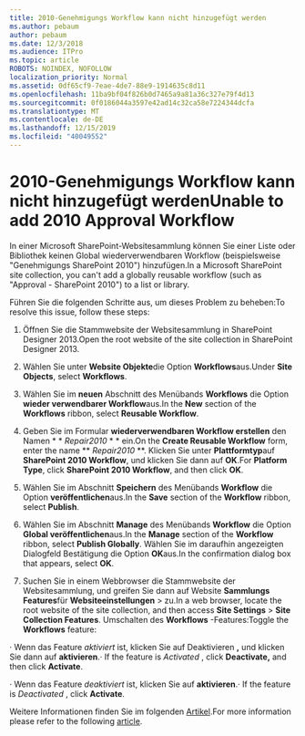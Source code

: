 ```yaml
---
title: 2010-Genehmigungs Workflow kann nicht hinzugefügt werden
ms.author: pebaum
author: pebaum
ms.date: 12/3/2018
ms.audience: ITPro
ms.topic: article
ROBOTS: NOINDEX, NOFOLLOW
localization_priority: Normal
ms.assetid: 0df65cf9-7eae-4de7-88e9-1914635c8d11
ms.openlocfilehash: 11ba9bf04f826b0d7465a9a81a36c327e79f4d13
ms.sourcegitcommit: 0f0186044a3597e42ad14c32ca58e7224344dcfa
ms.translationtype: MT
ms.contentlocale: de-DE
ms.lasthandoff: 12/15/2019
ms.locfileid: "40049552"
---
```

# <a name="unable-to-add-2010-approval-workflow"></a><span data-ttu-id="4ca70-102">2010-Genehmigungs Workflow kann nicht hinzugefügt werden</span><span class="sxs-lookup"><span data-stu-id="4ca70-102">Unable to add 2010 Approval Workflow</span></span>

<span data-ttu-id="4ca70-103">In einer Microsoft SharePoint-Websitesammlung können Sie einer Liste oder Bibliothek keinen Global wiederverwendbaren Workflow (beispielsweise "Genehmigungs SharePoint 2010") hinzufügen.</span><span class="sxs-lookup"><span data-stu-id="4ca70-103">In a Microsoft SharePoint site collection, you can't add a globally reusable workflow (such as "Approval - SharePoint 2010") to a list or library.</span></span>
  
<span data-ttu-id="4ca70-104">Führen Sie die folgenden Schritte aus, um dieses Problem zu beheben:</span><span class="sxs-lookup"><span data-stu-id="4ca70-104">To resolve this issue, follow these steps:</span></span> 
  
1. <span data-ttu-id="4ca70-105">Öffnen Sie die Stammwebsite der Websitesammlung in SharePoint Designer 2013.</span><span class="sxs-lookup"><span data-stu-id="4ca70-105">Open the root website of the site collection in SharePoint Designer 2013.</span></span>
  
2. <span data-ttu-id="4ca70-106">Wählen Sie unter **Website Objekte**die Option **Workflows**aus.</span><span class="sxs-lookup"><span data-stu-id="4ca70-106">Under **Site Objects**, select **Workflows**.</span></span> 
  
3. <span data-ttu-id="4ca70-107">Wählen Sie im **neuen** Abschnitt des Menübands **Workflows** die Option **wieder verwendbarer Workflow**aus.</span><span class="sxs-lookup"><span data-stu-id="4ca70-107">In the **New** section of the **Workflows** ribbon, select **Reusable Workflow**.</span></span> 
  
4. <span data-ttu-id="4ca70-108">Geben Sie im Formular **wiederverwendbaren Workflow erstellen** den Namen \* \* *Repair2010* \* \* ein.</span><span class="sxs-lookup"><span data-stu-id="4ca70-108">On the **Create Reusable Workflow** form, enter the name \*\* *Repair2010* \*\*.</span></span> <span data-ttu-id="4ca70-109">Klicken Sie unter **Plattformtyp**auf **SharePoint 2010 Workflow**, und klicken Sie dann auf **OK**.</span><span class="sxs-lookup"><span data-stu-id="4ca70-109">For **Platform Type**, click **SharePoint 2010 Workflow**, and then click **OK**.</span></span> 
  
1. <span data-ttu-id="4ca70-110">Wählen Sie im Abschnitt **Speichern** des Menübands **Workflow** die Option **veröffentlichen**aus.</span><span class="sxs-lookup"><span data-stu-id="4ca70-110">In the **Save** section of the **Workflow** ribbon, select **Publish**.</span></span> 
  
2. <span data-ttu-id="4ca70-111">Wählen Sie im Abschnitt **Manage** des Menübands **Workflow** die Option **Global veröffentlichen**aus.</span><span class="sxs-lookup"><span data-stu-id="4ca70-111">In the **Manage** section of the **Workflow** ribbon, select **Publish Globally**.</span></span> <span data-ttu-id="4ca70-112">Wählen Sie im daraufhin angezeigten Dialogfeld Bestätigung die Option **OK**aus.</span><span class="sxs-lookup"><span data-stu-id="4ca70-112">In the confirmation dialog box that appears, select **OK**.</span></span> 
  
3. <span data-ttu-id="4ca70-113">Suchen Sie in einem Webbrowser die Stammwebsite der Websitesammlung, und greifen Sie dann auf Website **Sammlungs Features**für **Websiteeinstellungen** \> zu.</span><span class="sxs-lookup"><span data-stu-id="4ca70-113">In a web browser, locate the root website of the site collection, and then access **Site Settings** \> **Site Collection Features**.</span></span> <span data-ttu-id="4ca70-114">Umschalten des **Workflows** -Features:</span><span class="sxs-lookup"><span data-stu-id="4ca70-114">Toggle the **Workflows** feature:</span></span> 
  
<span data-ttu-id="4ca70-115">· Wenn das Feature *aktiviert* ist, klicken Sie auf Deaktivieren **,** und klicken Sie dann auf **aktivieren**.</span><span class="sxs-lookup"><span data-stu-id="4ca70-115">· If the feature is  *Activated*  , click **Deactivate,** and then click **Activate**.</span></span> 
  
<span data-ttu-id="4ca70-116">· Wenn das Feature *deaktiviert* ist, klicken Sie auf **aktivieren**.</span><span class="sxs-lookup"><span data-stu-id="4ca70-116">· If the feature is  *Deactivated*  , click **Activate**.</span></span> 
  
<span data-ttu-id="4ca70-117">Weitere Informationen finden Sie im folgenden [Artikel](https://go.microsoft.com/fwlink/?linkid=2047770&amp;clcid=0x409).</span><span class="sxs-lookup"><span data-stu-id="4ca70-117">For more information please refer to the following [article](https://go.microsoft.com/fwlink/?linkid=2047770&amp;clcid=0x409).</span></span>
  

